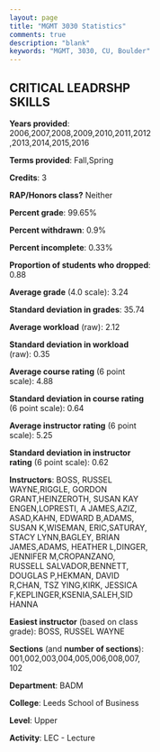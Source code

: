 ```yaml
---
layout: page
title: "MGMT 3030 Statistics"
comments: true
description: "blank"
keywords: "MGMT, 3030, CU, Boulder"
--- 
```

<head>
<script src="https://ajax.googleapis.com/ajax/libs/jquery/2.1.3/jquery.min.js"></script>
<script src="https://dl.dropboxusercontent.com/s/pc42nxpaw1ea4o9/highcharts.js?dl=0"></script>
<!-- <script src="../assets/js/highcharts.js"></script> -->
<style type="text/css">@font-face {
	font-family: "Bebas Neue";
	src: url(https://www.filehosting.org/file/details/544349/BebasNeue%20Regular.otf) format("opentype");
	}
	h1.Bebas { 
		font-family: "Bebas Neue", Verdana, Tahoma;
	}
</style>
</head>
<body>
	<div id="container" style="float: right; width: 45%; height: 88%; margin-left: 2.5%; margin-right: 2.5%;"></div>
	<script language="JavaScript">
		$(document).ready(function() {
		var chart = {type: 'column'};
		var title = {text: 'Grade Distribution'};
		var xAxis = {categories: ['A','B','C','D','F'],crosshair: true};
		var yAxis = {min: 0,title: {text: 'Percentage'}};
		var tooltip = {headerFormat: '<center><b><span style="font-size:20px">{point.key}</span></b></center>',
		               pointFormat: '<td style="padding:0"><b>{point.y:.1f}%</b></td>',
		               footerFormat: '</table>',shared: true,useHTML: true};
		var plotOptions = {column: {pointPadding: 0.0,borderWidth: 0}};  
		var credits = {enabled: false};var series= [{name: 'Percent',data: [41.84,47.02,9.75,0.8,0.59,]}];
		var json = {};
		json.chart = chart;
		json.title = title;
		json.tooltip = tooltip;
		json.xAxis = xAxis;
		json.yAxis = yAxis;  
		json.series = series;
		json.plotOptions = plotOptions;  
		json.credits = credits;
		$('#container').highcharts(json);
	});
	</script>
</body>
			   
## CRITICAL LEADRSHP SKILLS

**Years provided**: 2006,2007,2008,2009,2010,2011,2012,2013,2014,2015,2016

**Terms provided**: Fall,Spring

**Credits**: 3

**RAP/Honors class?** Neither

**Percent grade**: 99.65%

**Percent withdrawn**: 0.9%

**Percent incomplete**: 0.33%

**Proportion of students who dropped**: 0.88

**Average grade** (4.0 scale): 3.24

**Standard deviation in grades**: 35.74

**Average workload** (raw): 2.12

**Standard deviation in workload** (raw): 0.35

**Average course rating** (6 point scale): 4.88

**Standard deviation in course rating** (6 point scale): 0.64

**Average instructor rating** (6 point scale): 5.25

**Standard deviation in instructor rating** (6 point scale): 0.62

**Instructors**: BOSS, RUSSEL WAYNE,RIGGLE, GORDON GRANT,HEINZEROTH, SUSAN KAY ENGEN,LOPRESTI, A JAMES,AZIZ, ASAD,KAHN, EDWARD B,ADAMS, SUSAN K,WISEMAN, ERIC,SATURAY, STACY LYNN,BAGLEY, BRIAN JAMES,ADAMS, HEATHER L,DINGER, JENNIFER M,CROPANZANO, RUSSELL SALVADOR,BENNETT, DOUGLAS P,HEKMAN, DAVID R,CHAN, TSZ YING,KIRK, JESSICA F,KEPLINGER,KSENIA,SALEH,SID HANNA

**Easiest instructor** (based on class grade): BOSS, RUSSEL WAYNE

**Sections** (and **number of sections**): 001,002,003,004,005,006,008,007, 102

**Department**: BADM

**College**: Leeds School of Business

**Level**: Upper

**Activity**: LEC - Lecture